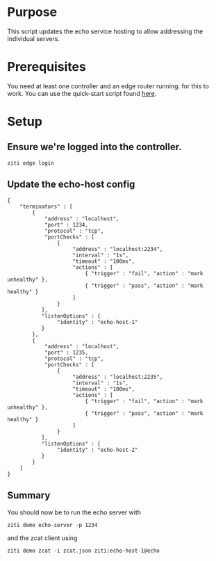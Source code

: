 # Purpose

This script updates the echo service hosting to allow addressing the individual servers.

# Prerequisites

You need at least one controller and an edge router running. for this to work.
You can use the quick-start script found [here](https://github.com/openziti/ziti/tree/release-next/quickstart).

# Setup

## Ensure we're logged into the controller.

```action:ziti-login allowRetry=true
ziti edge login
```

<!--action:keep-session-alive interval=1m quiet=false-->

## Update the echo-host config

```action:ziti-update-config name=echo-host
{
    "terminators" : [
        {
            "address" : "localhost",
            "port" : 1234,
            "protocol" : "tcp",
            "portChecks" : [
                {
                     "address" : "localhost:2234",
                     "interval" : "1s",
                     "timeout" : "100ms",
                     "actions" : [
                         { "trigger" : "fail", "action" : "mark unhealthy" },
                         { "trigger" : "pass", "action" : "mark healthy" }
                     ]
                }
           ],
           "listenOptions" : {
                "identity" : "echo-host-1"
           }
        },
        {
            "address" : "localhost",
            "port" : 1235,
            "protocol" : "tcp",
            "portChecks" : [
                {
                     "address" : "localhost:2235",
                     "interval" : "1s",
                     "timeout" : "100ms",
                     "actions" : [
                         { "trigger" : "fail", "action" : "mark unhealthy" },
                         { "trigger" : "pass", "action" : "mark healthy" }
                     ]
                }
           ],
           "listenOptions" : {
                "identity" : "echo-host-2"
           }
        }
    ]
}
```

## Summary

You should now be to run the echo server with

```
ziti demo echo-server -p 1234
```

and the zcat client using

```
ziti demo zcat -i zcat.json ziti:echo-host-1@echo
```
